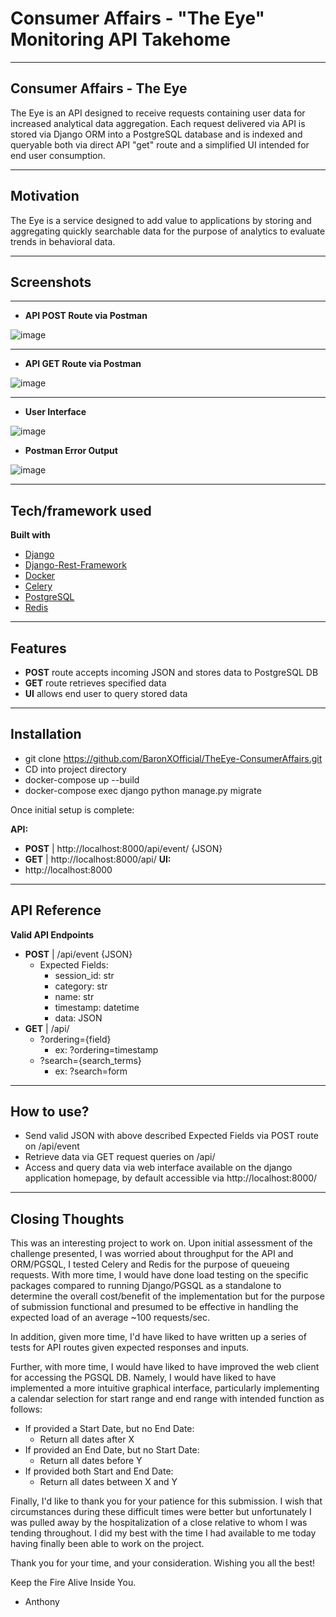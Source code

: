 # Consumer Affairs - "The Eye" Monitoring API Takehome
 
---------------
 
## Consumer Affairs - The Eye
The Eye is an API designed to receive requests containing user data for increased analytical data aggregation. Each request delivered via API is stored via Django ORM into a PostgreSQL database and is indexed and queryable both via direct API "get" route and a simplified UI intended for end user consumption.

---------------

## Motivation
The Eye is a service designed to add value to applications by storing and aggregating quickly searchable data for the purpose of analytics to evaluate trends in behavioral data.

---------------

## Screenshots

---------------

* **API POST Route via Postman**

![image](https://cdn.discordapp.com/attachments/493239986917998603/909881271432409098/unknown.png)

---------------

* **API GET Route via Postman**

![image](https://cdn.discordapp.com/attachments/493239986917998603/909881490022760528/unknown.png)

---------------

* **User Interface**

![image](https://cdn.discordapp.com/attachments/493239986917998603/909880762818514984/unknown.png)


* **Postman Error Output**

![image](https://cdn.discordapp.com/attachments/493239986917998603/909883110810857492/unknown.png)


---------------

## Tech/framework used

<b>Built with</b>
- [Django](https://www.djangoproject.com/)
- [Django-Rest-Framework](https://www.django-rest-framework.org/)
- [Docker](https://www.docker.com/)
- [Celery](https://docs.celeryproject.org/en/stable/getting-started/introduction.html)
- [PostgreSQL](https://www.postgresql.org/)
- [Redis](https://redis.io/)

---------------

## Features

* **POST** route accepts incoming JSON and stores data to PostgreSQL DB
* **GET** route retrieves specified data
* **UI** allows end user to query stored data

---------------

## Installation

* git clone https://github.com/BaronXOfficial/TheEye-ConsumerAffairs.git
* CD into project directory
* docker-compose up --build
* docker-compose exec django python manage.py migrate

Once initial setup is complete:

**API:**
* **POST** | http://localhost:8000/api/event/ {JSON}
* **GET** | http://localhost:8000/api/
**UI:**
* http://localhost:8000

---------------

## API Reference

**Valid API Endpoints**
* **POST** | /api/event {JSON}
    * Expected Fields:
        * session_id: str
        * category: str
        * name: str
        * timestamp: datetime
        * data: JSON
* **GET** | /api/
    * ?ordering={field}
        * ex: ?ordering=timestamp
    * ?search={search_terms}
        * ex: ?search=form

---------------

## How to use?

* Send valid JSON with above described Expected Fields via POST route on /api/event
* Retrieve data via GET request queries on /api/
* Access and query data via web interface available on the django application homepage, by default accessible via http://localhost:8000/




---------------

## Closing Thoughts

This was an interesting project to work on. Upon initial assessment of the challenge presented, I was worried about throughput for the API and ORM/PGSQL, I tested Celery and Redis for the purpose of queueing requests. With more time, I would have done load testing on the specific packages compared to running Django/PGSQL as a standalone to determine the overall cost/benefit of the implementation but for the purpose of submission functional and presumed to be effective in handling the expected load of an average ~100 requests/sec.

In addition, given more time, I'd have liked to have written up a series of tests for API routes given expected responses and inputs.

Further, with more time, I would have liked to have improved the web client for accessing the PGSQL DB. Namely, I would have liked to have implemented a more intuitive graphical interface, particularly implementing a calendar selection for start range and end range with intended function as follows:

* If provided a Start Date, but no End Date:
    * Return all dates after X
* If provided an End Date, but no Start Date:
    * Return all dates before Y
* If provided both Start and End Date:
    * Return all dates between X and Y

Finally, I'd like to thank you for your patience for this submission. I wish that circumstances during these difficult times were better but unfortunately I was pulled away by the hospitalization of a close relative to whom I was tending throughout. I did my best with the time I had available to me today having finally been able to work on the project.

Thank you for your time, and your consideration. Wishing you all the best!

Keep the Fire Alive Inside You.

- Anthony
